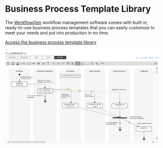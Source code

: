# Business Process Template Library

The [WorkflowGen](https://www.workflowgen.com/) workflow management software comes with built-in, ready-to-use business process templates that you can easily customize to meet your needs and put into production in no time. 

[Access the business process template library](/processes/en)

![IT Clearance workflow](/processes/en/it-clearance/assets/IT-clearance-workflow.png)
